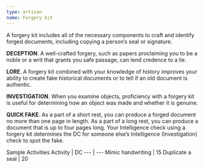 ```yaml
---
type: artisan
name: Forgery kit
---
```

A forgery kit includes all of the necessary components to craft and identify forged documents, including copying a person’s seal or signature.

__DECEPTION__. 
A well-crafted forgery, such as papers proclaiming you to be a noble or a writ that grants you safe passage, can lend credence to a lie.

__LORE__. 
A forgery kit combined with your knowledge of history improves your ability to create fake historical documents or to tell if an old document is authentic.

__INVESTIGATION__. 
When you examine objects, proficiency with a forgery kit is useful for determining how an object was made and whether it is genuine.

__QUICK FAKE__. 
As a part of a short rest, you can produce a forged document no more than one page in length. As a part of a long rest, you can produce a document that is up to four pages long. Your Intelligence check using a forgery kit determines the DC for someone else’s Intelligence (Investigation) check to spot the fake.

Sample Activities
Activity | DC
--- | ---
Mimic handwriting | 15
Duplicate a seal | 20
